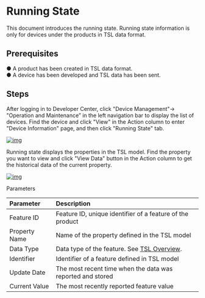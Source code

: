 # Running State

This document introduces the running state. Running state information is only for devices under the products in TSL data format.

## **Prerequisites**

● A product has been created in TSL data format.<br />
● A device has been developed and TSL data has been sent.

## **Steps**

After logging in to Developer Center, click "Device Management"→ "Operation and Maintenance” in the left navigation bar to display the list of devices. Find the device and click "View" in the Action column to enter "Device Information" page, and then click "Running State" tab.

<a data-fancybox title="img" href="/en/guide/image2022-3-10_9-19-45.png?version=1&modificationDate=1646874596000&api=v2">![img](/en/guide/image2022-3-10_9-19-45.png?version=1&modificationDate=1646874596000&api=v2)</a>

Running state displays the properties in the TSL model. Find the property you want to view and click "View Data" button in the Action column to get the historical data of the current property.

<a data-fancybox title="img" href="/en/guide/image2022-3-10_11-35-57.png?version=1&modificationDate=1646882767000&api=v2">![img](/en/guide/image2022-3-10_11-35-57.png?version=1&modificationDate=1646882767000&api=v2)</a>

Parameters

| **Parameter**    | **Description**                                                         |
| :------- | :----------------------------------------------------------- |
| Feature ID   | Feature ID, unique identifier of a feature of the product                             |
| Property Name | Name of the property defined in the TSL model                                      |
| Data Type | Data type of the feature. See [TSL Overview](/en/guide/develop/definition/page-01.md).|
| Identifier   | Identifier of a feature defined in TSL model                                            |
| Update Date | The most recent time when the data was reported and stored                                         |
| Current Value   | The most recently reported feature value                                |

